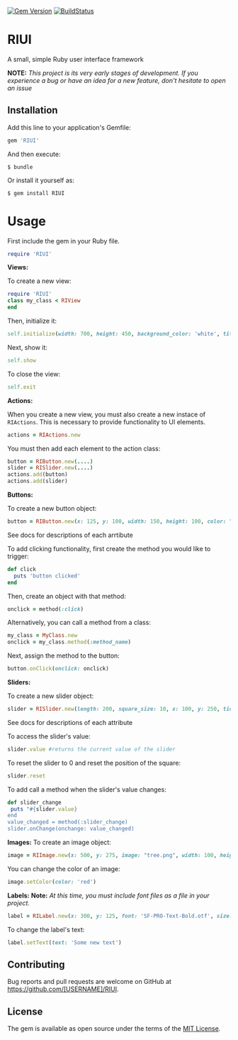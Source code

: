 [![Gem Version](https://badge.fury.io/rb/RIUI.svg)](https://badge.fury.io/rb/RIUI) [![BuildStatus](https://travis-ci.org/lukecrum/RIUI.svg?branch=master)](https://travis-ci.org/lukecrum/RIUI)
# RIUI

A small, simple Ruby user interface framework

**NOTE:** *This project is its very early stages of development. If you experience a bug or have an idea for a new feature, don't hesitate to open an issue*

## Installation

Add this line to your application's Gemfile:

```ruby
gem 'RIUI'
```

And then execute:

    $ bundle

Or install it yourself as:

    $ gem install RIUI

# Usage

First include the gem in your Ruby file.
```rb
require 'RIUI'
```
**Views:**

To create a new view:
```rb
require 'RIUI'
class my_class < RIView
end
```
Then, initialize it:
```rb
self.initialize(width: 700, height: 450, background_color: 'white', title: 'RIUI')
```
Next, show it:
```rb
self.show
```
To close the view:
```rb
self.exit
```

**Actions:**

When you create a new view, you must also create a new instace of `RIActions`. This is necessary to provide functionality to UI elements.
```rb
actions = RIActions.new
```
You must then add each element to the action class:
```rb
button = RIButton.new(....)
slider = RISlider.new(....)
actions.add(button)
actions.add(slider)
```

**Buttons:**

To create a new button object:
```rb
button = RIButton.new(x: 125, y: 100, width: 150, height: 100, color: "green", hover_color: "blue")
```

See docs for descriptions of each arrtibute

To add clicking functionality, first create the method you would like to trigger:
```rb
def click
  puts 'button clicked'
end
 ```
 Then, create an object with that method:
 ```rb
 onclick = method(:click)
 ```
 Alternatively, you can call a method from a class:
 ```rb
 my_class = MyClass.new
 onclick = my_class.method(:method_name)
 ```
 Next, assign the method to the button:
 ```rb
 button.onClick(onclick: onclick)
 ```

 **Sliders:**

 To create a new slider object:
 ```rb
 slider = RISlider.new(length: 200, square_size: 10, x: 100, y: 250, ticks: 20)
 ```

 See docs for descriptions of each attribute

 To access the slider's value:
 ```rb
 slider.value #returns the current value of the slider
 ```
 To reset the slider to 0 and reset the position of the square:
 ```rb
 slider.reset
 ```
 To add call a method when the slider's value changes:
 ```rb
 def slider_change
  puts "#{slider.value}
 end
 value_changed = method(:slider_change)
 slider.onChange(onchange: value_changed)
 ```

 **Images:**
 To create an image object:
 ```rb
 image = RIImage.new(x: 500, y: 275, image: "tree.png", width: 100, height: 75)
 ```
 You can change the color of an image:
 ```rb
 image.setColor(color: 'red')
 ```

 **Labels:**
 **Note:** *At this time, you must include font files as a file in your project.*
 ```rb
 label = RILabel.new(x: 300, y: 125, font: 'SF-PRO-Text-Bold.otf', size: 20, color: 'black', text: 'Hello World!')
 ```
 To change the label's text:
 ```rb
 label.setText(text: 'Some new text')
 ```

## Contributing

Bug reports and pull requests are welcome on GitHub at https://github.com/[USERNAME]/RIUI.

## License

The gem is available as open source under the terms of the [MIT License](https://opensource.org/licenses/MIT).
